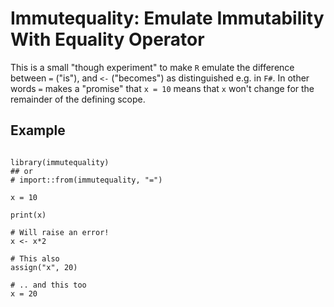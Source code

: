 # Immutequality: Emulate Immutability With Equality Operator

This is a small "though experiment" to make `R` emulate the
difference between `=` ("is"), and `<-` ("becomes") as
distinguished e.g. in `F#`. In other words `=` makes a 
"promise" that `x = 10` means that `x` won't change for 
the remainder of the defining scope.

## Example
```{r}

library(immutequality)
## or
# import::from(immutequality, "=") 

x = 10

print(x)

# Will raise an error!
x <- x*2

# This also
assign("x", 20)

# .. and this too
x = 20
```